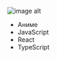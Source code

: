 ![image alt](https://www.codewars.com/users/Aquarida/badges/small)               
- Аниме
- JavaScript
- React
- TypeScript

